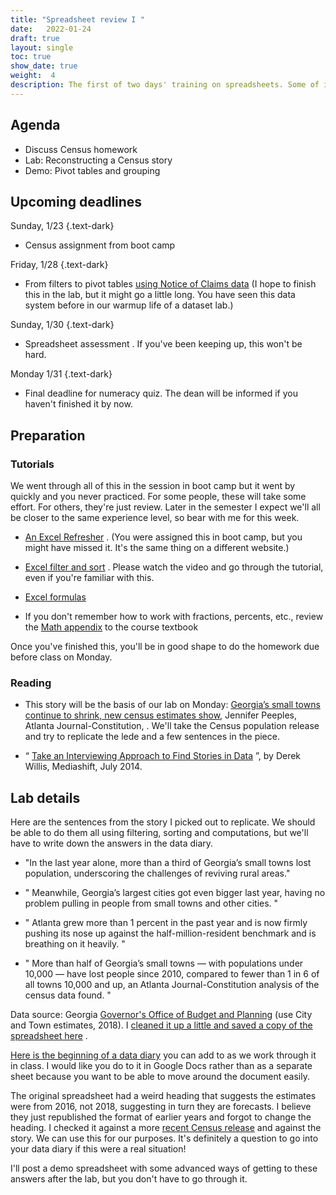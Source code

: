 ```yaml
---
title: "Spreadsheet review I "
date:   2022-01-24
draft: true
layout: single
toc: true
show_date: true
weight:  4
description: The first of two days' training on spreadsheets. Some of it you may already know, but you may have not learned how to apply it to journalism or to follow standard newsroom practices. 
--- 
```


## Agenda

* Discuss Census homework
* Lab: Reconstructing a Census story 
* Demo: Pivot tables and grouping 



## Upcoming deadlines

Sunday, 1/23
{.text-dark}

* Census assignment from boot camp

Friday, 1/28 
{.text-dark}

* From filters to pivot tables [using Notice of Claims data](https://cronkitedata.github.io/djtextbook/xl-practice-noc.html) (I hope to finish this in the lab, but it might go a little long. You have seen this data system before in our warmup life of a dataset lab.)

Sunday, 1/30
{.text-dark}

* Spreadsheet assessment . If you've been keeping up, this won't be hard. 

Monday 1/31
{.text-dark}

* Final deadline for numeracy quiz. The dean will be informed if you haven't finished it by now. 

## Preparation

### Tutorials

We went through all of this in the session in boot camp but it went by quickly and you never practiced. For some people, these will take some effort. For others, they're just review. Later in the semester I expect we'll all be closer to the same experience level, so bear with me for this week. 

*  [An Excel Refresher](https://cronkitedata.github.io/djtextbook/xl-refresher.html) . (You were assigned this in boot camp, but you might have missed it. It's the same thing on a different website.)

*  [Excel filter and sort](https://cronkitedata.github.io/djtextbook/xl-filter-sort.html) . Please watch the video and go through the tutorial, even if you're familiar with this. 

*  [Excel formulas](https://cronkitedata.github.io/djtextbook/xl-formulas.html) 

* If you don't remember how to work with fractions, percents, etc., review the [Math appendix](https://cronkitedata.github.io/djtextbook/appendix-math.html) to the course textbook

Once you've finished this, you'll be in good shape to do the homework due before class on Monday. 

### Reading 

* This story will be the basis of our lab on Monday: [Georgia’s small towns continue to shrink, new census estimates show](https://www.ajc.com/news/state--regional/georgia-small-towns-continue-shrink-new-census-estimates-show/UtBP7y33fkDXUZqABgq2BM/), Jennifer Peeples, Atlanta Journal-Constitution,  . We'll take the Census population release and try to replicate the lede and a few sentences in the piece.    

* “ [Take an Interviewing Approach to Find Stories in Data](http://mediashift.org/2014/07/take-an-interviewing-approach-to-find-stories-in-data/) ”, by Derek Willis, Mediashift, July 2014.

## Lab details

Here are the sentences from the story I picked out to replicate. We should be able to do them all using filtering, sorting and computations, but we'll have to write down the answers in the data diary.  

* "In the last year alone, more than a third of Georgia’s small towns lost population, underscoring the challenges of reviving rural areas."

* " Meanwhile, Georgia’s largest cities got even bigger last year, having no problem pulling in people from small towns and other cities. "

* " Atlanta grew more than 1 percent in the past year and is now firmly pushing its nose up against the half-million-resident benchmark and is breathing on it heavily. "

* " More than half of Georgia’s small towns — with populations under 10,000 — have lost people since 2010, compared to fewer than 1 in 6 of all towns 10,000 and up, an Atlanta Journal-Constitution analysis of the census data found. "

Data source: Georgia [Governor's Office of Budget and Planning](https://opb.georgia.gov/census-data/population-estimates) (use City and Town estimates, 2018). I [cleaned it up a little and saved a copy of the spreadsheet here](https://cronkitedata.s3.amazonaws.com/xlfiles/ga-city-town-2018-sc1.xlsx) . 

[Here is the beginning of a data diary](https://docs.google.com/document/d/1WQs0MYy8EpT9Yub7nRXM4V09Or8JJcdArQiK9jTBpBE/edit?usp=sharing) you can add to as we work through it in class.  I would like you do to it in Google Docs rather than as a separate sheet because you want to be able to move around the document easily. 

The original spreadsheet had a weird heading that suggests the estimates were from 2016, not 2018, suggesting in turn they are forecasts. I believe they just republished the format of earlier years and forgot to change the heading. I checked it against a more [recent Census release](https://www.census.gov/data/tables/time-series/demo/popest/2010s-total-cities-and-towns.html) and against the story. We can use this for our purposes. It's definitely a question to go into your data diary if this were a real situation!

I'll post a demo spreadsheet with some advanced ways of getting to these answers after the lab, but you don't have to go through it.